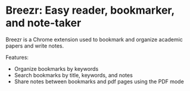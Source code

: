 # Breezr: Easy reader, bookmarker, and note-taker
Breezr is a Chrome extension used to bookmark and organize academic papers and write notes.

Features:
- Organize bookmarks by keywords
- Search bookmarks by title, keywords, and notes
- Share notes between bookmarks and pdf pages using the PDF mode
